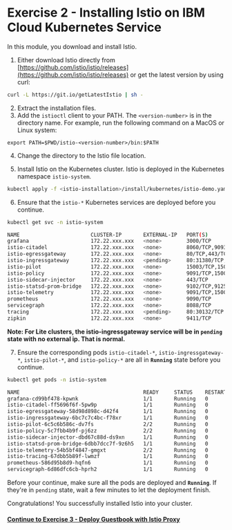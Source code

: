 # Exercise 2 - Installing Istio on IBM Cloud Kubernetes Service
In this module, you download and install Istio.

1.  Either download Istio directly from [https://github.com/istio/istio/releases](https://github.com/istio/istio/releases) or get the latest version by using curl:

```bash
curl -L https://git.io/getLatestIstio | sh -
```

2. Extract the installation files.
3. Add the `istioctl` client to your PATH. The `<version-number>` is in the directory name. For example, run the following command on a MacOS or Linux system:

```shell
export PATH=$PWD/istio-<version-number>/bin:$PATH
```

4. Change the directory to the Istio file location.

5. Install Istio on the Kubernetes cluster. Istio is deployed in the Kubernetes namespace `istio-system`.

```bash
kubectl apply -f <istio-installation>/install/kubernetes/istio-demo.yaml
```

6. Ensure that the `istio-*` Kubernetes services are deployed before you continue.

```bash
kubectl get svc -n istio-system
```

```bash
NAME                       CLUSTER-IP       EXTERNAL-IP   PORT(S)                                                               AGE
grafana                    172.22.xxx.xxx   <none>        3000/TCP                                                              4d
istio-citadel              172.22.xxx.xxx   <none>        8060/TCP,9093/TCP                                                     1m
istio-egressgateway        172.22.xxx.xxx   <none>        80/TCP,443/TCP                                                        1m
istio-ingressgateway       172.22.xxx.xxx   <pending>     80:31380/TCP,443:31390/TCP,31400:31400/TCP                            1m
istio-pilot                172.22.xxx.xxx   <none>        15003/TCP,15005/TCP,15007/TCP,15010/TCP,15011/TCP,8080/TCP,9093/TCP   1m
istio-policy               172.22.xxx.xxx   <none>        9091/TCP,15004/TCP,9093/TCP                                           1m
istio-sidecar-injector     172.22.xxx.xxx   <none>        443/TCP                                                               1m
istio-statsd-prom-bridge   172.22.xxx.xxx   <none>        9102/TCP,9125/UDP                                                     1m
istio-telemetry            172.22.xxx.xxx   <none>        9091/TCP,15004/TCP,9093/TCP,42422/TCP                                 1m
prometheus                 172.22.xxx.xxx   <none>        9090/TCP                                                              1m
servicegraph               172.22.xxx.xxx   <none>        8088/TCP                                                              1m
tracing                    172.22.xxx.xxx   <pending>     80:30132/TCP                                                          1m
zipkin                     172.22.xxx.xxx   <none>        9411/TCP                                                              1m
```

  **Note: For Lite clusters, the istio-ingressgateway service will be in `pending` state with no external ip. That is normal.**

7. Ensure the corresponding pods `istio-citadel-*`, `istio-ingressgateway-*`, `istio-pilot-*`, and `istio-policy-*` are all in **`Running`** state before you continue.

```bash
kubectl get pods -n istio-system
```

```bash
NAME                                        READY     STATUS    RESTARTS   AGE
grafana-cd99bf478-kpwnk                     1/1       Running   0          1m
istio-citadel-ff5696f6f-5pw9p               1/1       Running   0          1m
istio-egressgateway-58d98d898c-d42f4        1/1       Running   0          1m
istio-ingressgateway-6bc7c7c4bc-f78xr       1/1       Running   0          1m
istio-pilot-6c5c6b586c-dv7fs                2/2       Running   0          1m
istio-policy-5c7fbb4b9f-pj6zz               2/2       Running   0          1m
istio-sidecar-injector-dbd67c88d-ds9xn      1/1       Running   0          1m
istio-statsd-prom-bridge-6dbb7dcc7f-9z6h5   1/1       Running   0          1m
istio-telemetry-54b5bf4847-gmgxt            2/2       Running   0          1m
istio-tracing-67dbb5b89f-lwmzf              1/1       Running   0          1m
prometheus-586d95b8d9-hqfn6                 1/1       Running   0          1m
servicegraph-6d86dfc6cb-hprh2               1/1       Running   0          1m
```

Before your continue, make sure all the pods are deployed and **`Running`**. If they're in `pending` state, wait a few minutes to let the deployment finish.

Congratulations! You successfully installed Istio into your cluster.

#### [Continue to Exercise 3 - Deploy Guestbook with Istio Proxy](../exercise-3/README.md)
